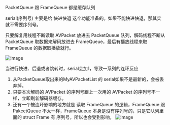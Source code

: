 PacketQueue 跟 FrameQueue 都是缓存队列

serial(序列号) 主要是给 快进快退 这个功能准备的。如果不能快进快退，那其实就不需要序列号。

只要解复用线程不断读取 AVPacket 放进去 PacketQueue 队列，解码线程不断从 PacketQueue 取数据来解码放进去 FrameQueue，最后有播放线程来取 FrameQueue 的数据取播放就行。

![image](https://github.com/user-attachments/assets/562d0930-f879-48b5-9913-6462e2e3bac6)

当进行快进、后退或者跳转时，serial会加1，导致一系列的连环反应
1. 从PacketQueue取出来的MyAVPacketList 的 serial如果不是最新的，会被丢弃掉。
2. 只要本次解码的 AVPacket 的序列号跟上一次用的 AVPacket 的序列号不一样，立即刷新解码器缓存。
3. 还有一个被连环影响的地方就是 读取 FrameQueue 的逻辑，FrameQueue 跟 PakcetQueue 不太一样，FrameQueue 本身是没有序列号的，只是它队列里面的 struct Frame 有 序列号，所以也会受到影响，
![image](https://github.com/user-attachments/assets/4fb696d8-7249-481c-a48c-ebd61a2dddd6)
